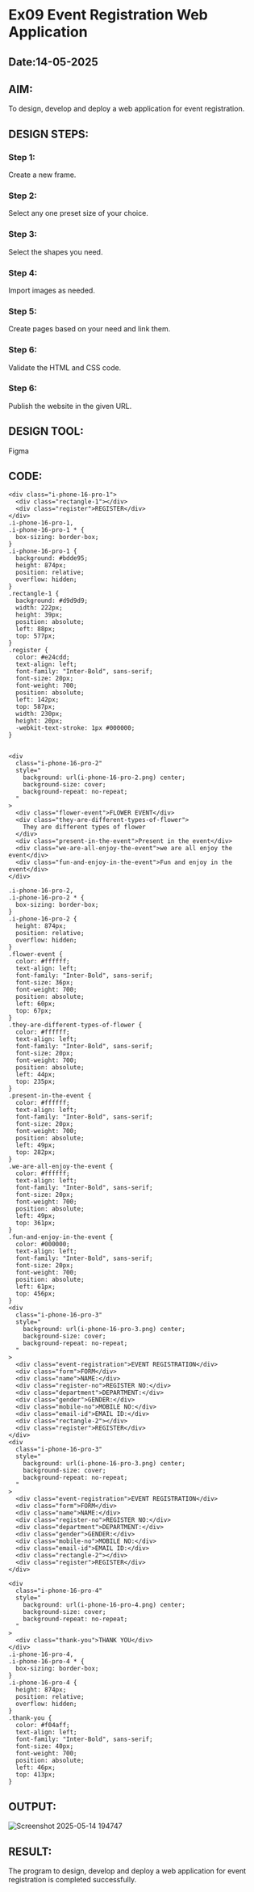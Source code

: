 # Ex09 Event Registration Web Application
## Date:14-05-2025

## AIM:
To design, develop and deploy a web application for event registration.

## DESIGN STEPS:

### Step 1:
Create a new frame.

### Step 2:
Select any one preset size of your choice.

### Step 3:
Select the shapes you need.

### Step 4:
Import images as needed.

### Step 5:
Create pages based on your need and link them.

### Step 6:

Validate the HTML and CSS code.

### Step 6:

Publish the website in the given URL.

## DESIGN TOOL:
Figma

## CODE:
~~~
<div class="i-phone-16-pro-1">
  <div class="rectangle-1"></div>
  <div class="register">REGISTER</div>
</div>
.i-phone-16-pro-1,
.i-phone-16-pro-1 * {
  box-sizing: border-box;
}
.i-phone-16-pro-1 {
  background: #bdde95;
  height: 874px;
  position: relative;
  overflow: hidden;
}
.rectangle-1 {
  background: #d9d9d9;
  width: 222px;
  height: 39px;
  position: absolute;
  left: 88px;
  top: 577px;
}
.register {
  color: #e24cdd;
  text-align: left;
  font-family: "Inter-Bold", sans-serif;
  font-size: 20px;
  font-weight: 700;
  position: absolute;
  left: 142px;
  top: 587px;
  width: 230px;
  height: 20px;
  -webkit-text-stroke: 1px #000000;
}


<div
  class="i-phone-16-pro-2"
  style="
    background: url(i-phone-16-pro-2.png) center;
    background-size: cover;
    background-repeat: no-repeat;
  "
>
  <div class="flower-event">FLOWER EVENT</div>
  <div class="they-are-different-types-of-flower">
    They are different types of flower
  </div>
  <div class="present-in-the-event">Present in the event</div>
  <div class="we-are-all-enjoy-the-event">we are all enjoy the event</div>
  <div class="fun-and-enjoy-in-the-event">Fun and enjoy in the event</div>
</div>

.i-phone-16-pro-2,
.i-phone-16-pro-2 * {
  box-sizing: border-box;
}
.i-phone-16-pro-2 {
  height: 874px;
  position: relative;
  overflow: hidden;
}
.flower-event {
  color: #ffffff;
  text-align: left;
  font-family: "Inter-Bold", sans-serif;
  font-size: 36px;
  font-weight: 700;
  position: absolute;
  left: 60px;
  top: 67px;
}
.they-are-different-types-of-flower {
  color: #ffffff;
  text-align: left;
  font-family: "Inter-Bold", sans-serif;
  font-size: 20px;
  font-weight: 700;
  position: absolute;
  left: 44px;
  top: 235px;
}
.present-in-the-event {
  color: #ffffff;
  text-align: left;
  font-family: "Inter-Bold", sans-serif;
  font-size: 20px;
  font-weight: 700;
  position: absolute;
  left: 49px;
  top: 282px;
}
.we-are-all-enjoy-the-event {
  color: #ffffff;
  text-align: left;
  font-family: "Inter-Bold", sans-serif;
  font-size: 20px;
  font-weight: 700;
  position: absolute;
  left: 49px;
  top: 361px;
}
.fun-and-enjoy-in-the-event {
  color: #000000;
  text-align: left;
  font-family: "Inter-Bold", sans-serif;
  font-size: 20px;
  font-weight: 700;
  position: absolute;
  left: 61px;
  top: 456px;
}
<div
  class="i-phone-16-pro-3"
  style="
    background: url(i-phone-16-pro-3.png) center;
    background-size: cover;
    background-repeat: no-repeat;
  "
>
  <div class="event-registration">EVENT REGISTRATION</div>
  <div class="form">FORM</div>
  <div class="name">NAME:</div>
  <div class="register-no">REGISTER NO:</div>
  <div class="department">DEPARTMENT:</div>
  <div class="gender">GENDER:</div>
  <div class="mobile-no">MOBILE NO:</div>
  <div class="email-id">EMAIL ID:</div>
  <div class="rectangle-2"></div>
  <div class="register">REGISTER</div>
</div>
<div
  class="i-phone-16-pro-3"
  style="
    background: url(i-phone-16-pro-3.png) center;
    background-size: cover;
    background-repeat: no-repeat;
  "
>
  <div class="event-registration">EVENT REGISTRATION</div>
  <div class="form">FORM</div>
  <div class="name">NAME:</div>
  <div class="register-no">REGISTER NO:</div>
  <div class="department">DEPARTMENT:</div>
  <div class="gender">GENDER:</div>
  <div class="mobile-no">MOBILE NO:</div>
  <div class="email-id">EMAIL ID:</div>
  <div class="rectangle-2"></div>
  <div class="register">REGISTER</div>
</div>

<div
  class="i-phone-16-pro-4"
  style="
    background: url(i-phone-16-pro-4.png) center;
    background-size: cover;
    background-repeat: no-repeat;
  "
>
  <div class="thank-you">THANK YOU</div>
</div>
.i-phone-16-pro-4,
.i-phone-16-pro-4 * {
  box-sizing: border-box;
}
.i-phone-16-pro-4 {
  height: 874px;
  position: relative;
  overflow: hidden;
}
.thank-you {
  color: #f04aff;
  text-align: left;
  font-family: "Inter-Bold", sans-serif;
  font-size: 40px;
  font-weight: 700;
  position: absolute;
  left: 46px;
  top: 413px;
}
~~~
## OUTPUT:
![Screenshot 2025-05-14 194747](https://github.com/user-attachments/assets/e2f1e8b7-b164-4c5d-a5a8-b3a16c813956)
## RESULT:
The program to design, develop and deploy a web application for event registration is completed successfully.
